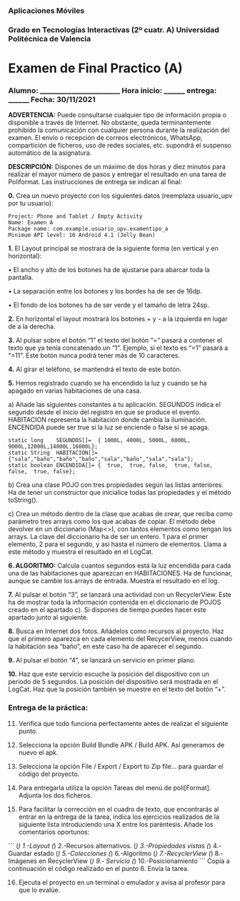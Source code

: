 ### Aplicaciones Móviles

### Grado en Tecnologías Interactivas (2º cuatr. A)  Universidad Politécnica de Valencia

# Examen de Final Practico  (A)

### Alumno: _______________________ Hora inicio: ______ entrega: ______   Fecha: 30/11/2021

**ADVERTENCIA:** Puede consultarse cualquier tipo de información propia o disponible a través de Internet. No obstante, queda terminantemente prohibido la comunicación con cualquier persona durante la realización del examen. El envío o recepción de correos electrónicos, WhatsApp, compartición de ficheros, uso de redes sociales, etc. supondrá el suspenso automático de la asignatura.

**DESCRIPCIÓN:** Dispones de un máximo de dos horas y diez minutos para realizar el mayor número de pasos y entregar el resultado en una tarea de Poliformat. Las instrucciones de entrega se indican al final:

**0.**	Crea un nuevo proyecto con los siguientes datos (reemplaza usuario_upv por tu usuario): 
```
Project: Phone and Tablet / Empty Activity
Name: Examen A
Package name: com.example.usuario_upv.examentipo_a
Minimum API level: 16 Android 4.1 (Jelly Bean)
```
**1.**	El Layout principal se mostrará de la siguiente forma (en vertical y en horizontal):

<Insertar Foto>
       
•	El ancho y alto de los botones ha de ajustarse para abarcar toda la pantalla. 

•	La separación entre los botones y los bordes ha de ser de 16dp.

•	El fondo de los botones ha de ser verde y el tamaño de letra 24sp.

**2.**	En horizontal el layout mostrará los botones + y - a la izquierda en lugar de a la derecha.

**3.**	Al pulsar sobre el botón “1” el texto del botón “=” pasará a contener el texto que ya tenía concatenado un “1”. Ejemplo, si el texto es “=1” pasará a “=11”. Este botón nunca podrá tener más de 10 caracteres.

**4.**	Al girar el teléfono, se mantendrá el texto de este botón.

**5.**	Hemos registrado cuando se ha encendido la luz y cuando se ha apagado en varias habitaciones de una casa.


a) Añade las siguientes constantes a tu aplicación. SEGUNDOS indica el segundo desde el inicio del registro en que se produce el evento. HABITACION representa la habitación donde cambia la iluminación. ENCENDIDA puede ser true si la luz se enciende o false si se apaga.

```
static long    SEGUNDOS[]=  { 1000L, 4000L, 5000L, 6000L, 9000L,12000L,14000L,16000L};
static String  HABITACION[]={"sala","baño","baño","baño","sala","baño","sala","sala"};
static boolean ENCENDIDA[]= {  true,  true, false,  true, false, false,  true, false};
```
b) Crea una clase POJO con tres propiedades según las listas anteriores. Ha de tener un constructor que inicialice todas las propiedades y el método toString(). 

c) Crea un método dentro de la clase que acabas de crear, que reciba como parámetro tres arrays como los que acabas de copiar. El método debe devolver en un diccionario (Map<>), con tantos elementos como tengan los arrays. La clave del diccionario ha de ser un entero. 1 para el primer elemento, 2 para el segundo, y así hasta el número de elementos. Llama a este método y muestra el resultado en el LogCat.

**6.	ALGORITMO:** Calcula cuantos segundos está la luz encendida para cada una de las habitaciones que aparezcan en HABITACIONES. Ha de funcionar, aunque se cambie los arrays de entrada. Muestra el resultado en el log.

**7.**	Al pulsar el botón “3”, se lanzará una actividad con un RecyclerView. Este ha de mostrar toda la información contenida en el diccionario de POJOS creado en el apartado c). Si dispones de tiempo puedes hacer este apartado junto al siguiente. 

**8.**	Busca en Internet dos fotos. Añádelos como recursos al proyecto. Haz que el primero aparezca en cada elemento del RecycerView, menos cuando la habitación sea “baño”, en este caso ha de aparecer el segundo.

**9.**	Al pulsar el botón “4”, se lanzará un servicio en primer plano.

**10.**	Haz que este servicio escuche la posición del dispositivo con un periodo de 5 segundos. La posición del dispositivo será mostrada en el LogCat. Haz que la posición también se muestre en el texto del botón “+”.

### Entrega de la práctica: 

11.	Verifica que todo funciona perfectamente antes de realizar el siguiente punto.

12.	Selecciona la opción Build Bundle APK / Build APK. Así generamos de nuevo el apk.

13.	Selecciona la opción File / Export / Export to Zip file... para guardar el código del proyecto. 

14.	Para entregarla utiliza la opción Tareas del menú de poli[Format]. Adjunta los dos ficheros.

15.	Para facilitar la corrección en el cuadro de texto, que encontrarás al entrar en la entrega de la tarea, indica los ejercicios realizados de la siguiente lista introduciendo una X entre los paréntesis. Añade los comentarios oportunos:

´´´
(_)	1.-Layout
(_)	2.-Recursos alternativos.
(_) 3.-Propiedades vistas
(_)	4.-Guardar estado 
(_)	5.-Colecciones 
(_)	6.-Algoritmo
(_)	7.-RecyclerView
(_)	8.-Imágenes en RecyclerView
(_)	9.- Servicio
(_)	10.-Posicionamiento
´´´
Copia a continuación el código realizado en el punto 6. Envía la tarea.

16.	Ejecuta el proyecto en un terminal o emulador y avisa al profesor para que lo evalúe.
